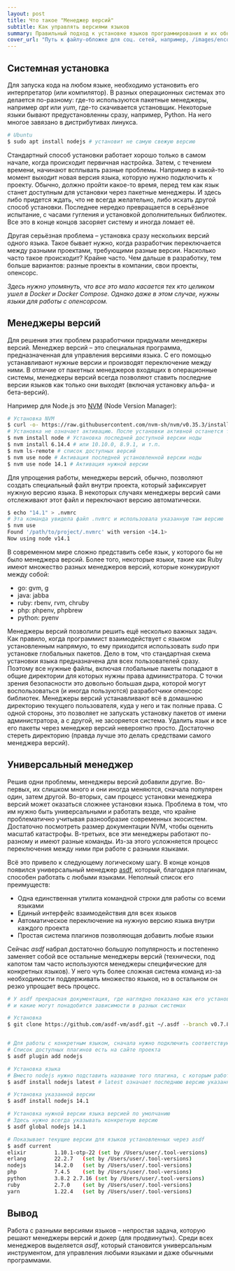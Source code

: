 ```yaml
---
layout: post
title: Что такое "Менеджер версий"
subtitle: Как управлять версиями языков
summary: Правильный подход к установке языков программирования и их обновлению. Универсальный менеджер версий asdf.
cover_url: "Путь к файлу-обложке для соц. сетей, например, /images/encoding/Unicode-Logo.jpg"
---
```


## Системная установка

Для запуска кода на любом языке, необходимо установить его интерпретатор (или компилятор). В разных операционных системах это делается по-разному: где-то используются пакетные менеджеры, например *apt* или *yum*, где-то скачивается установщик. Некоторые языки бывают предустановленны сразу, например, Python. На него многое завязано в дистрибутивах линукса.

```sh
# Ubuntu
$ sudo apt install nodejs # установит не самую свежую версию
```

Стандартный способ установки работает хорошо только в самом начале, когда происходит первичная настройка. Затем, с течением времени, начинают всплывать разные проблемы. Например в какой-то момент выходит новая версия языка, которую нужно подключить к проекту. Обычно, должно пройти какое-то время, перед тем как язык станет доступным для установки через пакетные менеджеры. И здесь либо придется ждать, что не всегда желательно, либо искать другой способ установки. Последнее нередко превращается в серьёзное испытание, с часами гугления и установкой дополнительных библиотек. Все это в конце концов засоряет систему и иногда ломает её.

Другая серьёзная проблема – установка сразу нескольких версий одного языка. Такое бывает нужно, когда разработчик переключается между разными проектами, требующими разные версии. Насколько часто такое происходит? Крайне часто. Чем дальше в разработку, тем больше вариантов: разные проекты в компании, свои проекты, опенсорс.

*Здесь нужно упомянуть, что все это мало касается тех кто целиком ушел в Docker и Docker Compose. Однако даже в этом случае, нужны языки для работы с опенсорсом.*

## Менеджеры версий

Для решения этих проблем разработчики придумали менеджеры версий. Менеджер версий – это специальная программа, предназначенная для управления версиями языка. С его помощью устанавливают нужные версии и производят переключение между ними. В отличие от пакетных менеджеров входящих в операционные системы, менеджеры версий всегда позволяют ставить последние версии языков как только они выходят (включая установку альфа- и бета-версий).

Например для Node.js это [NVM](https://github.com/nvm-sh/nvm) (Node Version Manager):

```sh
# Установка NVM
$ curl -o- https://raw.githubusercontent.com/nvm-sh/nvm/v0.35.3/install.sh | bash
# Установка не означает активацию. После установки активной останется та версия, что и была до установки
$ nvm install node # Установка последней доступной версии ноды
$ nvm install 6.14.4 # или 10.10.0, 8.9.1, и т.п.
$ nvm ls-remote # список доступных версий
$ nvm use node # Активация последней установленной версии ноды
$ nvm use node 14.1 # Активация нужной версии
```

Для упрощения работы, менеджеры версий, обычно, позволяют создать специальный файл внутри проекта, который зафиксирует нужную версию языка. В некоторых случаях менеджеры версий сами отслеживают этот файл и переключают версию автоматически.

```sh
$ echo "14.1" > .nvmrc
# Эта команда увидела файл .nvmrc и использовала указанную там версию
$ nvm use
Found '/path/to/project/.nvmrc' with version <14.1>
Now using node v14.1
```

В современном мире сложно представить себе язык, у которого бы не было менеджера версий. Более того, некоторые языки, такие как Ruby имеют множество разных менеджеров версий, которые конкурируют между собой:

* go: gvm, g
* java: jabba
* ruby: rbenv, rvm, chruby
* php: phpenv, phpbrew
* python: pyenv

Менеджеры версий позволили решить ещё несколько важных задач. Как правило, когда программист взаимодействует с языком установленным напрямую, то ему приходится использовать *sudo* при установке глобальных пакетов. Дело в том, что стандартная схема установки языка предназначена для всех пользователей сразу. Поэтому все нужные файлы, включая глобальные пакеты попадают в общие директории для которых нужны права администратора. С точки зрения безопасности это довольно большая дыра, которой могут воспользоваться (и иногда пользуются) разработчики опенсорс библиотек. Менеджеры версий устанавливают всё в домашнюю директорию текущего пользователя, куда у него и так полные права. С одной стороны, это позволяет не запускать установку пакетов от имени администратора, а с другой, не засоряется система. Удалить язык и все его пакеты через менеджер версий невероятно просто. Достаточно стереть директорию (правда лучше это делать средствами самого менеджера версий).

## Универсальный менеджер

Решив одни проблемы, менеджеры версий добавили другие. Во-первых, их слишком много и они иногда меняются, сначала популярен один, затем другой. Во-вторых, сам процесс установки менеджера версий может оказаться сложнее установки языка. Проблема в том, что им нужно быть универсальными и работать везде, что крайне проблематично учитывая разнообразие современных экосистем. Достаточно посмотреть размер документации NVM, чтобы оценить масштаб катастрофы. В-третьих, все эти менеджеры работают по-разному и имеют разные команды. Из-за этого усложняется процесс переключения между ними при работе с разными языками.

Всё это привело к следующему логическому шагу. В конце концов появился универсальный менеджер [asdf](https://asdf-vm.com/), который, благодаря плагинам, способен работать с любыми языками. Неполный список его преимуществ:

* Одна единственная утилита командной строки для работы со всеми языками
* Единый интерфейс взаимодействия для всех языков
* Автоматическое переключение на нужную версию языка внутри каждого проекта
* Простая система плагинов позволяющая добавить любые языки

Сейчас *asdf* набрал достаточно большую популярность и постепенно заменяет собой все остальные менеджеры версий (технически, под капотом там часто используются менеджеры специфические для конкретных языков). У него чуть более сложная система команд из-за необходимости поддерживать множество языков, но в остальном он резко упрощает весь процесс.

```sh
# У asdf прекрасная документация, где наглядно показано как его установить
# и какие могут понадобится зависимости в разных системах

# Установка
$ git clone https://github.com/asdf-vm/asdf.git ~/.asdf --branch v0.7.8


# Для работы с конкретным языком, сначала нужно подключить соответствующий плагин
# Список доступных плагинов есть на сайте проекта
$ asdf plugin add nodejs

# Установка языка
# Вместо nodejs нужно подставить название того плагина, с которым работаем
$ asdf install nodejs latest # latest означает последнюю версию указанного языка

# Установка указанной версии
$ asdf install nodejs 14.1

# Установка нужной версии языка версией по умолчанию
# Здесь нужно всегда указывать конкретную версию
$ asdf global nodejs 14.1

# Показывает текущие версии для языков установленных через asdf
$ asdf current
elixir         1.10.1-otp-22 (set by /Users/user/.tool-versions)
erlang         22.2.7   (set by /Users/user/.tool-versions)
nodejs         14.2.0   (set by /Users/user/.tool-versions)
php            7.4.5    (set by /Users/user/.tool-versions)
python         3.8.2 2.7.16 (set by /Users/user/.tool-versions)
ruby           2.7.0    (set by /Users/user/.tool-versions)
yarn           1.22.4   (set by /Users/user/.tool-versions)
```

## Вывод

Работа с разными версиями языков – непростая задача, которую решают менеджеры версий и докер (для продвинутых). Среди всех менеджеров выделяется *asdf*, который становится универсальным инструментом, для управления любыми языками и даже обычными программами.
